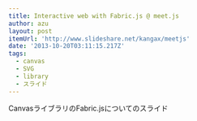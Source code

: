 ```yaml
---
title: Interactive web with Fabric.js @ meet.js
author: azu
layout: post
itemUrl: 'http://www.slideshare.net/kangax/meetjs'
date: '2013-10-20T03:11:15.217Z'
tags:
  - canvas
  - SVG
  - library
  - スライド
---
```

CanvasライブラリのFabric.jsについてのスライド
